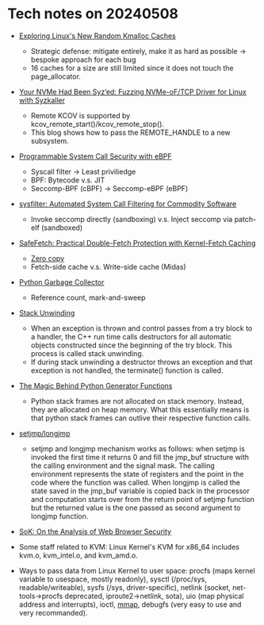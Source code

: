 # Tech notes on 20240508

+ [Exploring Linux's New Random Kmalloc Caches](https://sam4k.com/exploring-linux-random-kmalloc-caches/)
    + Strategic defense: mitigate entirely, make it as hard as possible -> bespoke approach for each bug
    + 16 caches for a size are still limited since it does not touch the page_allocator.
+ [Your NVMe Had Been Syz’ed: Fuzzing NVMe-oF/TCP Driver for Linux with
Syzkaller](https://www.cyberark.com/resources/threat-research-blog/your-nvme-had-been-syzed-fuzzing-nvme-of-tcp-driver-for-linux-with-syzkaller)
    + Remote KCOV is supported by kcov_remote_start()/kcov_remote_stop().
    + This blog shows how to pass the REMOTE_HANDLE to a new subsystem.

+ [Programmable System Call Security with eBPF](https://arxiv.org/pdf/2302.10366)
    + Syscall filter -> Least priviliedge
    + BPF: Bytecode v.s. JIT
    + Seccomp-BPF (cBPF) -> Seccomp-eBPF (eBPF)
+ [sysfilter: Automated System Call Filtering for Commodity Software](https://www.usenix.org/system/files/raid20-demarinis.pdf)
    + Invoke seccomp directly (sandboxing) v.s. Inject seccomp via patch-elf (sandboxed)
+ [SafeFetch: Practical Double-Fetch Protection with Kernel-Fetch Caching](https://www.usenix.org/system/files/sec24fall-prepub-1439-duta.pdf)
    + [Zero copy](https://en.wikipedia.org/wiki/Zero-copy)
    + Fetch-side cache v.s. Write-side cache (Midas)

+ [Python Garbage Collector](https://devguide.python.org/internals/garbage-collector/)
    + Reference count, mark-and-sweep
+ [Stack Unwinding](https://www.ibm.com/docs/en/zos/2.4.0?topic=only-stack-unwinding-c)
    + When an exception is thrown and control passes from a try block to a
    handler, the C++ run time calls destructors for all automatic objects
    constructed since the beginning of the try block.  This process is called
    stack unwinding.
    + If during stack unwinding a destructor throws an exception and that
    exception is not handled, the terminate() function is called.
+ [The Magic Behind Python Generator Functions](https://hackernoon.com/the-magic-behind-python-generator-functions-bc8eeea54220)
    + Python stack frames are not allocated on stack memory. Instead, they are
    allocated on heap memory. What this essentially means is that python stack
    frames can outlive their respective function calls.
+ [setjmp/longjmp](http://groups.di.unipi.it/~nids/docs/longjump_try_trow_catch.html)
    + setjmp and longjmp mechanism works as follows: when setjmp is invoked the
    first time it returns 0 and fill the jmp_buf structure with the calling
    environment and the signal mask. The calling environment represents the
    state of registers and the point in the code where the function was called.
    When longjmp is called the state saved in the jmp_buf variable is copied
    back in the processor and computation starts over from the return point of
    setjmp function but the returned value is the one passed as second argument
    to longjmp function.

+ [SoK: On the Analysis of Web Browser Security](https://arxiv.org/pdf/2112.15561)

+ Some staff related to KVM: Linux Kernel's KVM for x86_64 includes kvm.o,
kvm_intel.o, and kvm_amd.o.

+ Ways to pass data from Linux Kernel to user space: procfs (maps kernel
variable to usespace, mostly readonly), sysctl (/proc/sys, readable/writeable),
sysfs (/sys, driver-specific), netlink (socket, net-tools->procfs deprecated,
iproute2->netlink, sota), uio (map physical address and interrupts), ioctl,
[mmap](https://stackoverflow.com/questions/10760479/how-to-mmap-a-linux-kernel-buffer-to-user-space),
debugfs (very easy to use and very recommanded).